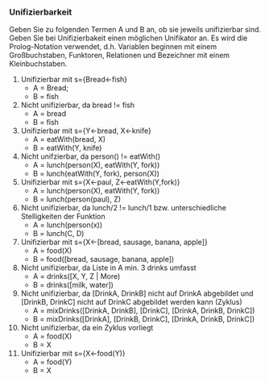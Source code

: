 ### Unifizierbarkeit
Geben Sie zu folgenden Termen A und B an, ob sie jeweils unifizierbar sind. Geben Sie bei Unifizierbakeit einen möglichen Unifikator  an. Es wird die Prolog-Notation verwendet, d.h. Variablen beginnen mit einem Großbuchstaben, Funktoren, Relationen und Bezeichner mit einem Kleinbuchstaben.

1. Unifizierbar mit s={Bread<-fish}
    - A = Bread;
    - B = fish 
2. Nicht unifizierbar, da bread != fish
    - A = bread
    - B = fish
3. Unifizierbar mit s={Y<-bread, X<-knife}
    - A = eatWith(bread, X)
    - B = eatWith(Y, knife)
4. Nicht unifzierbar, da person() != eatWith()
    - A = lunch(person(X), eatWith(Y, fork))
    - B = lunch(eatWith(Y, fork), person(X))
5.  Unifizierbar mit s={X<-paul, Z<-eatWith(Y,fork)}
    - A = lunch(person(X), eatWith(Y, fork))
    - B = lunch(person(paul), Z)
6. Nicht unifizierbar, da lunch/2 != lunch/1 bzw. unterschiedliche Stelligkeiten der Funktion 
    - A = lunch(person(x))
    - B = lunch(C, D)
7. Unifizierbar mit s={X<-[bread, sausage, banana, apple]}
    - A = food(X)
    - B = food([bread, sausage, banana, apple])
8. Nicht unifizierbar, da Liste in A min. 3 drinks umfasst
    - A = drinks([X, Y, Z | More)
    - B = drinks([milk, water])
9. Nicht unifizierbar, da [DrinkA, DrinkB] nicht auf DrinkA abgebildet und [DrinkB, DrinkC] nicht auf DrinkC abgebildet werden kann (Zyklus)
    - A = mixDrinks([DrinkA, DrinkB], [DrinkC], [DrinkA, DrinkB, DrinkC])
    - B = mixDrinks([DrinkA], [DrinkB, DrinkC], [DrinkA, DrinkB, DrinkC])
10. Nicht unifizierbar, da ein Zyklus vorliegt
    - A = food(X)
    - B = X
11. Unifizierbar mit s={X<-food(Y)}
    - A = food(Y)
    - B = X